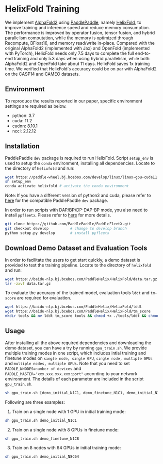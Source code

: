 # HelixFold Training

We implement [AlphaFold2](https://doi.org/10.1038/s41586-021-03819-2) using [PaddlePaddle](https://github.com/paddlepaddle/paddle), namely [HelixFold](https://arxiv.org/abs/2207.05477), to improve training and inference speed and reduce memory consumption. The performance is improved by operator fusion, tensor fusion, and hybrid parallelism computation, while the memory is optimized through Recompute, BFloat16, and memory read/write in-place. Compared with the original AlphaFold2 (implemented with Jax) and OpenFold (implemented with PyTorch), HelixFold needs only 7.5 days to complete the full end-to-end training and only 5.3 days when using hybrid parallelism, while both AlphaFold2 and OpenFold take about 11 days. HelixFold saves 1x training time. We verified that HelixFold's accuracy could be on par with AlphaFold2 on the CASP14 and CAMEO datasets.

## Environment

To reproduce the results reported in our paper, specific environment settings are required as below. 

- python: 3.7
- cuda: 11.2
- cudnn: 8.10.1
- nccl: 2.12.12

## Installation
PaddlePaddle `dev` package is required to run HelixFold. Script `setup_env` is used to setup the `conda` environment, installing all dependencies. Locate to the directory of `helixfold` and run:
```bash
wget https://paddle-wheel.bj.bcebos.com/develop/linux/linux-gpu-cuda11.2-cudnn8-mkl-gcc8.2-avx/paddlepaddle_gpu-0.0.0.post112-cp37-cp37m-linux_x86_64.whl
sh setup_env
conda activate helixfold # activate the conda environment
```
Note: If you have a different version of python3 and cuda, please refer to [here](https://www.paddlepaddle.org.cn/whl/linux/gpu/develop.html) for the compatible PaddlePaddle `dev` package.

In order to run scripts with DAP/BP/DP-DAP-BP mode, you also need to install `ppfleetx`. Please refer to [here](https://github.com/PaddlePaddle/PaddleFleetX/tree/develop/ppfleetx/models/protein_folding) for more details.
```bash
git clone https://github.com/PaddlePaddle/PaddleFleetX.git
git checkout develop          # change to develop branch
python setup.py develop       # install ppfleetx
```

## Download Demo Dataset and Evaluation Tools
In order to facilitate the users to get start quickly, a demo dataset is provided to test the training pipeline. Locate to the directory of `helixfold` and run:
```bash
wget https://baidu-nlp.bj.bcebos.com/PaddleHelix/HelixFold/data.tar.gz
tar -zxvf data.tar.gz
```

To evaluate the accuracy of the trained model, evaluation tools `lddt` and `tm-score` are required for evaluation.
```bash
wget https://baidu-nlp.bj.bcebos.com/PaddleHelix/HelixFold/lddt
wget https://baidu-nlp.bj.bcebos.com/PaddleHelix/HelixFold/tm_score
mkdir tools && mv lddt tm_score tools && chmod +x ./tools/lddt && chmod +x ./tools/tm_score
```

## Usage
After installing all the above required dependencies and downloading the demo dataset, you can have a try by running `gpu_train.sh`. We provide multiple training modes in one script, which includes intial training and finetune modes on `single node, single GPU`, `single node, multiple GPUs` and `multiple nodes, multiple GPUs`. Note that you need to set `PADDLE_NNODES=number of devices` and `PADDLE_MASTER="xxx.xxx.xxx.xxx:port"` according to your network environment. The details of each parameter are included in the script `gpu_train.sh`.

```bash
sh gpu_train.sh [demo_initial_N1C1, demo_finetune_N1C1, demo_initial_N1C8, demo_finetune_N1C8, demo_initial_N8C64, demo_finetune_N8C64]
```

Following are three examples:

1. Train on a single node with 1 GPU in initial training mode:
```bash
sh gpu_train.sh demo_initial_N1C1
```

2. Train on a single node with 8 GPUs in finetune mode:
```bash
sh gpu_train.sh demo_finetune_N1C8
```

3. Train on 8 nodes with 64 GPUs in initial training mode:
```bash
sh gpu_train.sh demo_initial_N8C64
```
